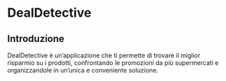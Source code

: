 # DealDetective
## Introduzione
DealDetective è un’applicazione che ti permette di trovare il miglior risparmio su i prodotti, confrontando le promozioni da più supermercati e organizzandole in un’unica e conveniente soluzione.
